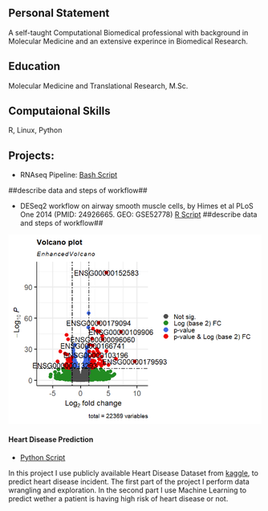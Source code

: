 ## Personal Statement 
A self-taught Computational Biomedical professional with background in Molecular Medicine and an extensive experince in Biomedical Research. 

## Education
Molecular Medicine and Translational Research, M.Sc. 

## Computaional Skills
R, Linux, Python
 
## Projects:
- RNAseq Pipeline:
[Bash Script](https://github.com/amenamahdami/Amena_Mahdami_Portfolio.github.io/blob/main/RNASeq_pipeline.sh)

##describe data and steps of workflow##

- DESeq2 workflow on airway smooth muscle cells, by Himes et al PLoS One 2014
(PMID: 24926665. GEO: GSE52778)
[R Script](https://github.com/amenamahdami/Amena_Mahdami_Portfolio.github.io/blob/main/DESeq2_workflow_airway.R)
##describe data and steps of workflow##

![Differential Gene Expression Volcano Plot](assets/img/Volcano_plot_airway.png)

  
#### Heart Disease Prediction
- [Python Script](https://github.com/amenamahdami/Amena_Mahdami_Portfolio.github.io/blob/main/Python/ML_Project_Heart_Disease_Prediction.ipynb)

In this project I use publicly available Heart Disease Dataset from [kaggle](https://www.kaggle.com/datasets/johnsmith88/heart-disease-dataset), to predict heart disease incident.
The first part of the project I perform data wrangling and exploration. In the second part I use Machine Learning to predict wether a patient is having high risk of heart disease or not.


